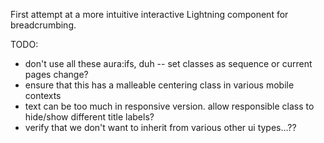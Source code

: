 First attempt at a more intuitive interactive Lightning component for breadcrumbing.

TODO:

* don't use all these aura:ifs, duh -- set classes as sequence or current pages change?
* ensure that this has a malleable centering class in various mobile contexts
* text can be too much in responsive version. allow responsible class to hide/show different title labels?
* verify that we don't want to inherit from various other ui types...??

